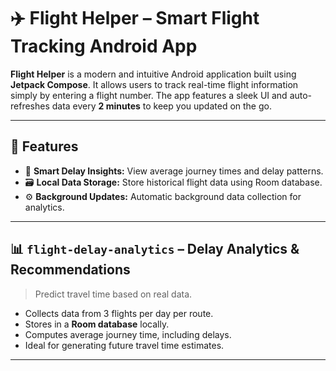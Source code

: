 # ✈️ Flight Helper – Smart Flight Tracking Android App

**Flight Helper** is a modern and intuitive Android application built using **Jetpack Compose**. It allows users to track real-time flight information simply by entering a flight number. The app features a sleek UI and auto-refreshes data every **2 minutes** to keep you updated on the go.

---

## 🌟 Features

- 🧠 **Smart Delay Insights:** View average journey times and delay patterns.
- 🗃️ **Local Data Storage:** Store historical flight data using Room database.
- ⚙️ **Background Updates:** Automatic background data collection for analytics.

---

## 📊 `flight-delay-analytics` – Delay Analytics & Recommendations  
> Predict travel time based on real data.

- Collects data from 3 flights per day per route.
- Stores in a **Room database** locally.
- Computes average journey time, including delays.
- Ideal for generating future travel time estimates.

---
